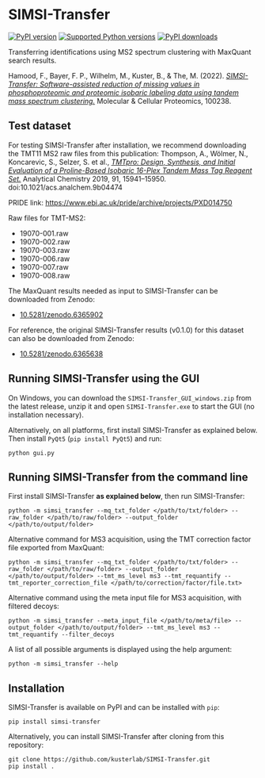 # SIMSI-Transfer

[![PyPI version](https://img.shields.io/pypi/v/simsi_transfer.svg?logo=pypi&logoColor=FFE873)](https://pypi.org/project/simsi_transfer/)
[![Supported Python versions](https://img.shields.io/pypi/pyversions/simsi_transfer.svg?logo=python&logoColor=FFE873)](https://pypi.org/project/simsi_transfer/)
[![PyPI downloads](https://img.shields.io/pypi/dm/simsi_transfer.svg)](https://pypistats.org/packages/simsi_transfer)

Transferring identifications using MS2 spectrum clustering with MaxQuant search results.

Hamood, F., Bayer, F. P., Wilhelm, M., Kuster, B., & The, M. (2022). _[SIMSI-Transfer: Software-assisted reduction of missing values in phosphoproteomic and proteomic isobaric labeling data using tandem mass spectrum clustering.](https://www.sciencedirect.com/science/article/pii/S1535947622000469)_ Molecular & Cellular Proteomics, 100238.

## Test dataset

For testing SIMSI-Transfer after installation, we recommend downloading the TMT11 MS2 raw files from this publication:
Thompson, A., Wölmer, N., Koncarevic, S., Selzer, S. et al., _[TMTpro: Design, Synthesis, and Initial Evaluation of a Proline-Based Isobaric 16-Plex Tandem Mass Tag Reagent Set.](https://pubs.acs.org/doi/abs/10.1021/acs.analchem.9b04474)_ Analytical Chemistry 2019, 91, 15941–15950. doi:10.1021/acs.analchem.9b04474

PRIDE link: https://www.ebi.ac.uk/pride/archive/projects/PXD014750

Raw files for TMT-MS2:
- 19070-001.raw
- 19070-002.raw
- 19070-003.raw
- 19070-006.raw
- 19070-007.raw
- 19070-008.raw

The MaxQuant results needed as input to SIMSI-Transfer can be downloaded from Zenodo: 
- [10.5281/zenodo.6365902](https://zenodo.org/record/6365902)

For reference, the original SIMSI-Transfer results (v0.1.0) for this dataset can also be downloaded from Zenodo:
- [10.5281/zenodo.6365638](https://zenodo.org/record/6365638)

## Running SIMSI-Transfer using the GUI

On Windows, you can download the `SIMSI-Transfer_GUI_windows.zip` from the latest release, unzip it and open `SIMSI-Transfer.exe` to start the GUI (no installation necessary).

Alternatively, on all platforms, first install SIMSI-Transfer as explained below. Then install `PyQt5` (`pip install PyQt5`) and run:

```shell
python gui.py
```

## Running SIMSI-Transfer from the command line

First install SIMSI-Transfer **as explained below**, then run SIMSI-Transfer:

```shell
python -m simsi_transfer --mq_txt_folder </path/to/txt/folder> --raw_folder </path/to/raw/folder> --output_folder </path/to/output/folder>
```

Alternative command for MS3 acquisition, using the TMT correction factor file exported from MaxQuant:

```shell
python -m simsi_transfer --mq_txt_folder </path/to/txt/folder> --raw_folder </path/to/raw/folder> --output_folder </path/to/output/folder> --tmt_ms_level ms3 --tmt_requantify --tmt_reporter_correction_file </path/to/correction/factor/file.txt>
```

Alternative command using the meta input file for MS3 acquisition, with filtered decoys:

```shell
python -m simsi_transfer --meta_input_file </path/to/meta/file> --output_folder </path/to/output/folder> --tmt_ms_level ms3 --tmt_requantify --filter_decoys
```

A list of all possible arguments is displayed using the help argument:
```shell
python -m simsi_transfer --help
```

## Installation

SIMSI-Transfer is available on PyPI and can be installed with `pip`:

```shell
pip install simsi-transfer
```

Alternatively, you can install SIMSI-Transfer after cloning from this repository:

```shell
git clone https://github.com/kusterlab/SIMSI-Transfer.git
pip install .
```
